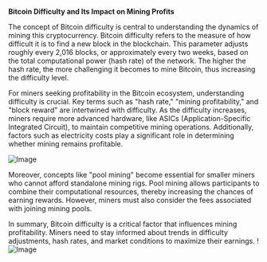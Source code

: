 **Bitcoin Difficulty and Its Impact on Mining Profits**

The concept of Bitcoin difficulty is central to understanding the dynamics of mining this cryptocurrency. Bitcoin difficulty refers to the measure of how difficult it is to find a new block in the blockchain. This parameter adjusts roughly every 2,016 blocks, or approximately every two weeks, based on the total computational power (hash rate) of the network. The higher the hash rate, the more challenging it becomes to mine Bitcoin, thus increasing the difficulty level.

For miners seeking profitability in the Bitcoin ecosystem, understanding difficulty is crucial. Key terms such as "hash rate," "mining profitability," and "block reward" are intertwined with difficulty. As the difficulty increases, miners require more advanced hardware, like ASICs (Application-Specific Integrated Circuit), to maintain competitive mining operations. Additionally, factors such as electricity costs play a significant role in determining whether mining remains profitable.

![Image](https://github.com/user-attachments/assets/b6e7b7a2-655e-4d44-8baa-20c566a3cb65)

Moreover, concepts like "pool mining" become essential for smaller miners who cannot afford standalone mining rigs. Pool mining allows participants to combine their computational resources, thereby increasing the chances of earning rewards. However, miners must also consider the fees associated with joining mining pools.

In summary, Bitcoin difficulty is a critical factor that influences mining profitability. Miners need to stay informed about trends in difficulty adjustments, hash rates, and market conditions to maximize their earnings. !![Image](https://github.com/user-attachments/assets/b6e7b7a2-655e-4d44-8baa-20c566a3cb65)